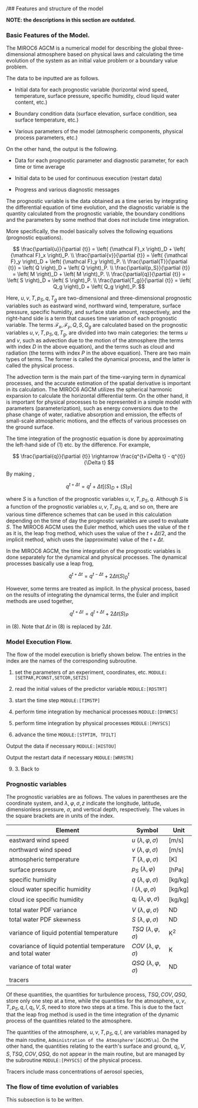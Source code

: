 /## Features and structure of the model

**NOTE: the descriptions in this section are outdated.**

### Basic Features of the Model.

The MIROC6 AGCM is a numerical model for describing the global three-dimensional atmosphere based on physical laws and calculating the time evolution of the system as an initial value problem or a boundary value problem.

The data to be inputted are as follows.

- Initial data for each prognostic variable (horizontal wind speed, temperature, surface pressure, specific humidity, cloud liquid water content, etc.)

- Boundary condition data (surface elevation, surface condition, sea surface temperature, etc.)

- Various parameters of the model (atmospheric components, physical process parameters, etc.)

On the other hand, the output is the following.

- Data for each prognostic parameter and diagnostic parameter, for each time or time average

- Initial data to be used for continuous execution (restart data)

- Progress and various diagnostic messages

The prognostic variable is the data obtained as a time series by integrating the differential equation of time evolution, and the diagnostic variable is the quantity calculated from the prognostic variable, the boundary conditions and the parameters by some method that does not include time integration.

More specifically, the model basically solves the following equations (prognostic equations).

$$
  \frac{\partial{u}}{\partial {t}}  =  \left( {\mathcal F}_x \right)_D + \left( {\mathcal F}_x \right)_P.
   \\
  \frac{\partial{v}}{\partial {t}}  =  \left( {\mathcal F}_y \right)_D + \left( {\mathcal F}_y \right)_P. \\
  \frac{\partial{T}}{\partial {t}}  =  \left( Q \right)_D + \left( Q \right)_P. \\
  \frac{\partial{p_S}}{\partial {t}}  =  \left( M \right)_D + \left( M \right)_P. \\
  \frac{\partial{q}}{\partial {t}}  =  \left( S \right)_D + \left( S \right)_P. \\
  \frac{\partial{T_g}}{\partial {t}}  =  \left( Q_g \right)_D + \left( Q_g \right)_P.
$$

Here, $u,v,T,p_S,q,T_g$ are two-dimensional and three-dimensional prognostic variables such as eastward wind, northward wind, temperature, surface pressure, specific humidity, and surface state amount, respectively, and the right-hand side is a term that causes time variation of each prognostic variable. The terms ${\mathcal F}_x,{\mathcal F}_y,Q,S,Q_g$ are calculated based on the prognostic variables $u,v,T,p_S,q,T_g$, are divided into two main categories: the terms $u$ and $v$, such as advection due to the motion of the atmosphere (the terms with index $D$ in the above equation), and the terms such as cloud and radiation (the terms with index $P$ in the above equation). There are two main types of terms. The former is called the dynamical process, and the latter is called the physical process.

The advection term is the main part of the time-varying term in dynamical processes, and the accurate estimation of the spatial derivative is important in its calculation. The MIROC6 AGCM utilizes the spherical harmonic expansion to calculate the horizontal differential term. On the other hand, it is important for physical processes to be represented in a simple model with parameters (parameterization), such as energy conversions due to the phase change of water, radiative absorption and emission, the effects of small-scale atmospheric motions, and the effects of various processes on the ground surface.

The time integration of the prognostic equation is done by approximating the left-hand side of (1) etc. by the difference. For example,

$$
  \frac{\partial{q}}{\partial {t}} \rightarrow \frac{q^{t+\Delta t} - q^{t}}{\Delta t}
$$


By making ,

$$
  q^{t+\Delta t} = q^{t}
       + \Delta t \left[ \left( S \right)_D + \left( S \right)_P  \right]
$$


where $S$ is a function of the prognostic variables $u,v,T,p_S,q$. Although $S$ is a function of the prognostic variables $u,v,T,p_S,q$, and so on, there are various time difference schemes that can be used in this calculation depending on the time of day the prognostic variables are used to evaluate $S$. The MIROC6 AGCM uses the Euler method, which uses the value of the $t$ as it is, the leap frog method, which uses the value of the $t+\Delta t/2$, and the implicit method, which uses the (approximate) value of the $t+\Delta t$.

In the MIROC6 AGCM, the time integration of the prognostic variables is done separately for the dynamical and physical processes. The dynamical processes basically use a leap frog,

$$
  \tilde{q}^{t+\Delta t} = q^{t-\Delta t} + 2 \Delta t \left( S \right)_D^{t}
$$

However, some terms are treated as implicit. In the physical process, based on the results of integrating the dynamical terms, the Euler and implicit methods are used together,

$$
  q^{t+\Delta t} = \tilde{q}^{t+\Delta t} + 2 \Delta t \left( S \right)_P
$$


in (8). Note that $\Delta t$ in (8) is replaced by $2 \Delta t$.

### Model Execution Flow.

The flow of the model execution is briefly shown below. The entries in the index are the names of the corresponding subroutine.

1. set the parameters of an experiment, coordinates, etc. `MODULE:[SETPAR,PCONST,SETCOR,SETZS]`

2. read the initial values of the predictor variable `MODULE:[RDSTRT]`

3. start the time step `MODULE:[TIMSTP]`

4. perform time integration by mechanical processes `MODULE:[DYNMCS]`

5. perform time integration by physical processes `MODULE:[PHYSCS]`

6. advance the time `MODULE:[STPTIM, TFILT]`

Output the data if necessary `MODULE:[HISTOU]`

Output the restart data if necessary `MODULE:[WRRSTR]`

9. 3\. Back to

### Prognostic variables

The prognostic variables are as follows. The values in parentheses are the coordinate system, and $\lambda,\varphi,\sigma, z$ indicate the longitude, latitude, dimensionless pressure, $\sigma$, and vertical depth, respectively. The values in the square brackets are in units of the index.

| Element | Symbol | Unit |
| ------- | ------- | ------- |
| eastward wind speed | $u$ ($\lambda,\varphi,\sigma$) | $\mathrm{[m/s]}$|
| northward wind speed | $v$ ($\lambda,\varphi,\sigma$) | $\mathrm{[m/s]}$|
| atmospheric temperature | $T$ ($\lambda,\varphi,\sigma$) | $\mathrm{[K]}$ |
| surface pressure | $p_S$ ($\lambda,\varphi$) |  $\mathrm{[hPa]}$ |
| specific humidity | $q$ ($\lambda,\varphi,\sigma$) |  $\mathrm{[kg/kg]}$ |
| cloud water specific humidity | $l$ ($\lambda,\varphi,\sigma$) |  $\mathrm{[kg/kg]}$ |
| cloud ice specific humidity | $q_i$ ($\lambda,\varphi,\sigma$) |  $\mathrm{[kg/kg]}$ |
| total water PDF variance | $V$ ($\lambda,\varphi,\sigma$) |  $\mathrm{ND}$ |
| total water PDF skewness | $S$ ($\lambda,\varphi,\sigma$) |  $\mathrm{ND}$ |
| variance of liquid potential temperature | $TSQ$ ($\lambda,\varphi,\sigma$) |  $\mathrm{K^2}$ |
| covariance of liquid potential temperature and total water | $COV$ ($\lambda,\varphi,\sigma$) |  $\mathrm{K}$ |
| variance of total water | $QSQ$ ($\lambda,\varphi,\sigma$) |  $\mathrm{ND}$ |
| tracers | | |

Of these quantities, the quantities for turbulence process, $TSQ, COV, QSQ$, store only one step at a time, while the quantities for the atmosphere, $u, v, T, p_S, q, l, q_i, V, S$, need to store two steps at a time. This is due to the fact that the leap frog method is used in the time integration of the dynamic process of the quantities related to the atmosphere.

The quantities of the atmosphere, $u, v, T, p_S, q, l$, are variables managed by the main routine, `Administration of the Atmosphere'[AGCM5\a]`. On the other hand, the quantities relating to the earth's surface and ground, $q_i, V, S, TSQ, COV, QSQ$, do not appear in the main routine, but are managed by the subroutine `MODULE:[PHYSCS]` of the physical process.

Tracers include mass concentrations of aerosol species,

### The flow of time evolution of variables

This subsection is to be written.
